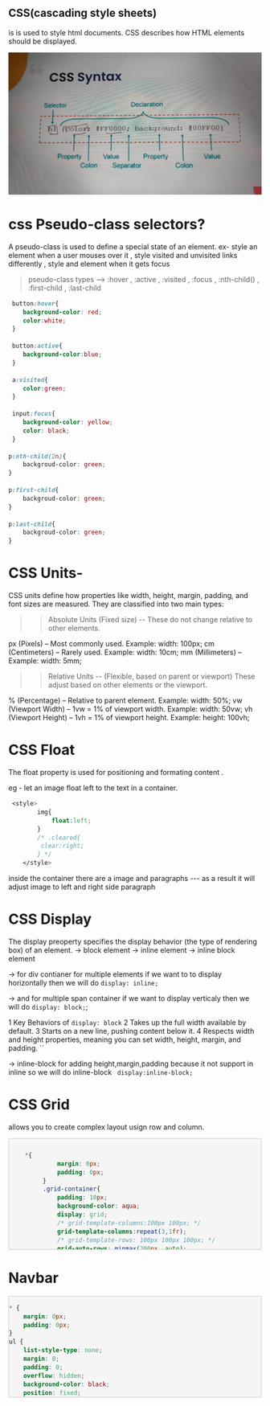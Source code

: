 ## CSS(cascading style sheets)
is is used to style html documents.
CSS describes how HTML elements should be displayed.
 
![csssyntax](css%20syntax.jpg) 

# css Pseudo-class selectors?
A pseudo-class is used to define a special state of an element.
ex-  style an element when a user mouses over it , style visited and unvisited links differently , style  and element when it gets focus

>pseudo-class types --> :hover , :active , :visited , :focus , :nth-child() , :first-child , :last-child

```css
 button:hover{
    background-color: red;
    color:white;
 }

 button:active{
    background-color:blue;
 }

 a:visited{
    color:green;
 }

 input:focus{
    background-color: yellow;
    color: black;
 }

p:nth-child(2n){
    backgroud-color: green;
}

p:first-child{
    backgroud-color: green;
}

p:last-child{
    backgroud-color: green;
}
```

# CSS Units-
CSS units define how properties like width, height, margin, padding, and font sizes are measured.
They are classified into two main types:

>> Absolute Units (Fixed size) --
These do not change relative to other elements.

px (Pixels) – Most commonly used. Example: width: 100px;
cm (Centimeters) – Rarely used. Example: width: 10cm;
mm (Millimeters) – Example: width: 5mm;

>> Relative Units -- (Flexible, based on parent or viewport)
These adjust based on other elements or the viewport.

% (Percentage) – Relative to parent element. Example: width: 50%;
vw (Viewport Width) – 1vw = 1% of viewport width. Example: width: 50vw;
vh (Viewport Height) – 1vh = 1% of viewport height. Example: height: 100vh;



# CSS Float 
The float property is used for positioning and formating content .

eg - let an image float left to the text in a container.
```css 
 <style>
        img{
            float:left;
        }
        /* .cleared{
         clear:right;
        } */
    </style>   
```
inside the container there are a image and paragraphs --- as a result it will adjust image to left and right side paragraph


# CSS Display
The display preoperty specifies the display behavior (the type of rendering box) of an element.
-> block element
-> inline element
-> inline block element

-> for div contianer for multiple elements if we want to to display horizontally then we will do ```display: inline;```

-> and for multiple span container  if we want to display verticaly  then we will do ``` display: block; ```;

1 Key Behaviors of `` display: block ``
2 Takes up the full width available by default.
3 Starts on a new line, pushing content below it.
4 Respects width and height properties, meaning you can set width, height, margin, and padding. ``

-> inline-block  for adding height,margin,padding because it not support in inline so we will do inline-block ``` display:inline-block;```

# CSS Grid
allows you to create complex layout usign row and column.
<div style="max-height: 200px; overflow: auto; border: 1px solid #ccc; padding: 10px; background: #f5f5f5;">

```css
   *{
            margin: 0px;
            padding: 0px;
        }
        .grid-container{
            padding: 10px;
            background-color: aqua;
            display: grid;
            /* grid-template-columns:100px 100px; */
            grid-template-columns:repeat(3,1fr);
            /* grid-template-rows: 100px 100px 100px; */
            grid-auto-rows: minmax(200px, auto);
            /* grid-column-gap:10px;
            grid-row-gap:10px; */
            grid-gap:10px;
            /* grid-template-areas: 
            "header header header"  --* for header taking 3columns *
             "sidebar content content"
              "sidebar content content"; */
              /* for sidebar - i am taking two rows and , for content two rows and two cols  ,*/
             height: 100vh;
             /* justify-content: center;  aligning them horizontaly */
             /* justify-content: start;  it will at start part  */
             align-items: center; 
        }
        .grid-item{
            background-color: rgba(255, 255,255,0.8);
            border: 1px solid orange;
            padding: 20px;
            text-align:center;
        }
        /* .item-1{
            grid-area: header;
        }
        .item-2{
            grid-area:sidebar;
        }
        .item-3{
            grid-area:content; 
        }  */

         /* another mtd  */
         .item-1{
            grid-column-start: 1;
            grid-column-end:-1;
         }
         .item-2{
            grid-column-start: 1;
            grid-column-end:-1; 
             grid-row-start: 1;
            grid-row-end:3;
         }
         .item-3{
            grid-column-start: 2;
            grid-column-end:4;
            grid-row-start: 1;
            grid-row-end:3;
         }
         .item1{
            grid-column: 1/4;
            grid-row: span 2;
         }

    </style>  </div> ```
   ``` css 
</head>
<body>
    <div class="grid-container">
        <div class="grid-item item-1">1</div>
        <div class="grid-item item-2">2</div>
        <div class="grid-item item-3">3</div>
        <div class="grid-item">4</div>
        <div class="grid-item">5</div>
        <div class="grid-item">6</div>
        <div class="grid-item">7</div>
        <div class="grid-item">8</div>
        <div class="grid-item">9</div>
    </div>
```
</div>

# Navbar

<div style="max-height: 200px; overflow: auto; border: 1px solid #ccc; padding: px; background: #f5f5f5;">

```css
* {
    margin: 0px;
    padding: 0px;
}
ul {
    list-style-type: none;
    margin: 0;
    padding: 0;
    overflow: hidden;
    background-color: black;
    position: fixed;
    top: 0;
    width: 100%;
}
li {
    float: left;
}
li a {
    display: block;
    color: white;
    padding: 20px;
    text-align: center;
    text-decoration: none;
}
.active1 {
    background-color: greenyellow;
    color: black;
}
li a:hover {
    background-color: bisque;
    color: black;
}
.random {
    height: 100px;
    background-color: aquamarine;
    border: 2px solid black;
}
.random:nth-child(1) {
    margin-top: 50px;
}
 </div>
<body>
    <div>
        <ul>
            <li><a href="#home" class="active1">Home</a></li>
            <li><a href="#about" >About</a></li>
            <li><a href="#contact" >Contact Us</a></li>
            <li><a href="#services">Services</a></li>
        </ul>
    </div>
</div>
 ```